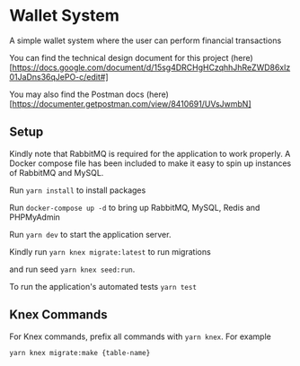 # Wallet System
A simple wallet system where the user can perform financial transactions

You can find the technical design document for this project (here)[https://docs.google.com/document/d/15sg4DRCHgHCzqhhJhReZWD86xlz01JaDns36qJePO-c/edit#]

You may also find the Postman docs (here)[https://documenter.getpostman.com/view/8410691/UVsJwmbN]
## Setup
Kindly note that RabbitMQ is required for the application to work properly.
A Docker compose file has been included to make it easy to spin up instances of RabbitMQ
and MySQL.

Run `yarn install` to install packages

Run `docker-compose up -d` to bring up RabbitMQ, MySQL, Redis and PHPMyAdmin

Run `yarn dev` to start the application server.

Kindly run `yarn knex migrate:latest` to run migrations

and run seed `yarn knex seed:run`.

To run the application's automated tests `yarn test`

## Knex Commands
For Knex commands, prefix all commands with `yarn knex`. For example

`yarn knex migrate:make {table-name}`

